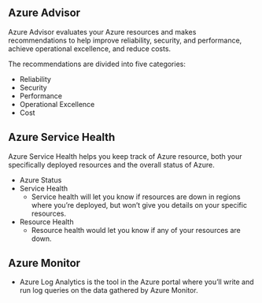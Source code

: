 ## Azure Advisor
Azure Advisor evaluates your Azure resources and makes recommendations to help improve reliability, security, and performance, achieve operational excellence, and reduce costs. 

The recommendations are divided into five categories:
- Reliability
- Security
- Performance
- Operational Excellence
- Cost

## Azure Service Health
Azure Service Health helps you keep track of Azure resource, both your specifically deployed resources and the overall status of Azure.
- Azure Status
- Service Health
  - Service health will let you know if resources are down in regions where you’re deployed, but won’t give you details on your specific resources.
- Resource Health
  - Resource health would let you know if any of your resources are down.

## Azure Monitor
- Azure Log Analytics is the tool in the Azure portal where you’ll write and run log queries on the data gathered by Azure Monitor.
